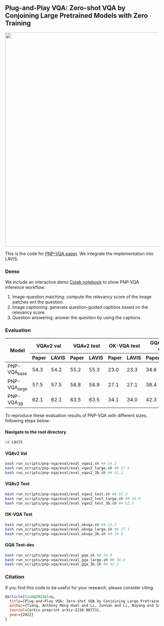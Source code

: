 ## Plug-and-Play VQA: Zero-shot VQA by Conjoining Large Pretrained Models with Zero Training

<img src="pnp_vqa.png" width="700">

This is the code for <a href="https://arxiv.org/abs/2210.08773">PNP-VQA paper</a>. We integrate the implementation into LAVIS.

### Demo
We include an interactive demo [Colab notebook](https://colab.research.google.com/github/anonymous/LAVIS/blob/main/projects/pnp-vqa/pnp_vqa.ipynb)
to show PNP-VQA inference workflow:
1. Image-question matching: compute the relevancy score of the image patches wrt the question.
2. Image captioning: generate question-guided captions based on the relevancy score.
3. Question answering: answer the question by using the captions.

### Evaluation
<table>
<thead>
  <tr>
    <th rowspan="2">Model</th>
    <th colspan="2">VQAv2 val</th>
    <th colspan="2">VQAv2 test</th>
    <th colspan="2">OK-VQA test</th>
    <th colspan="2">GQA test-dev</th>
  </tr>
  <tr>
    <th>Paper</th>
    <th>LAVIS</th>
    <th>Paper</th>
    <th>LAVIS</th>
    <th>Paper</th>
    <th>LAVIS</th>
    <th>Paper</th>
    <th>LAVIS</th>
  </tr>
</thead>
<tbody>
  <tr>
    <td> PNP-VQA<sub>base</sub> </td>
    <td>54.3</td>
    <td>54.2</td>
    <td>55.2</td>
    <td>55.3</td>
    <td>23.0</td>
    <td>23.3</td>
    <td>34.6</td>
    <td>34.9</td>
  </tr>
  <tr>
    <td> PNP-VQA<sub>large</sub> </td>
    <td>57.5</td>
    <td>57.5</td>
    <td>58.8</td>
    <td>58.9</td>
    <td>27.1</td>
    <td>27.1</td>
    <td>38.4</td>
    <td>38.4</td>
  </tr>
  <tr>
    <td> PNP-VQA<sub>3B</sub> </td>
    <td>62.1</td>
    <td>62.1</td>
    <td>63.5</td>
    <td>63.5</td>
    <td>34.1</td>
    <td>34.0</td>
    <td>42.3</td>
    <td>42.3</td>
  </tr>
</tbody>
</table>

To reproduce these evaluation results of PNP-VQA with different sizes, following steps below:

#### Navigate to the root directory
```bash
cd LAVIS
```

#### VQAv2 Val
```bash
bash run_scripts/pnp-vqa/eval/eval_vqav2.sh ## 54.2
bash run_scripts/pnp-vqa/eval/eval_vqav2_large.sh ## 57.5
bash run_scripts/pnp-vqa/eval/eval_vqav2_3b.sh ## 62.1
```

#### VQAv2 Test
```bash
bash run_scripts/pnp-vqa/eval/eval_vqav2_test.sh ## 55.3
bash run_scripts/pnp-vqa/eval/eval_vqav2_test_large.sh ## 58.9
bash run_scripts/pnp-vqa/eval/eval_vqav2_test_3b.sh ## 63.5
```

#### OK-VQA Test
```bash
bash run_scripts/pnp-vqa/eval/eval_okvqa.sh ## 23.3
bash run_scripts/pnp-vqa/eval/eval_okvqa_large.sh ## 27.1
bash run_scripts/pnp-vqa/eval/eval_okvqa_3b.sh ## 34.0
```

#### GQA Test-dev
```bash
bash run_scripts/pnp-vqa/eval/eval_gqa.sh ## 34.9
bash run_scripts/pnp-vqa/eval/eval_gqa_large.sh ## 38.4
bash run_scripts/pnp-vqa/eval/eval_gqa_3b.sh ## 42.3
```

### Citation
If you find this code to be useful for your research, please consider citing.
```bibtex
@article{tiong2022plug,
  title={Plug-and-Play VQA: Zero-shot VQA by Conjoining Large Pretrained Models with Zero Training},
  author={Tiong, Anthony Meng Huat and Li, Junnan and Li, Boyang and Savarese, Silvio and Hoi, Steven CH},
  journal={arXiv preprint arXiv:2210.08773},
  year={2022}
}
```
